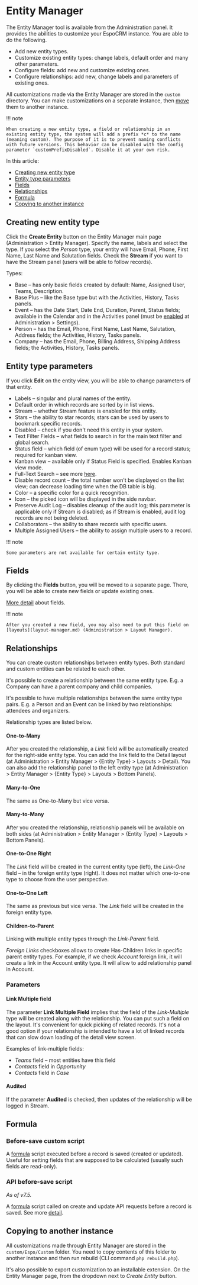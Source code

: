 # Entity Manager

The Entity Manager tool is available from the Administration panel. It provides the abilities to customize your EspoCRM instance. You are able to do the following.

* Add new entity types.
* Customize existing entity types: change labels, default order and many other parameters.
* Configure fields: add new and customize existing ones.
* Configure relationships: add new, change labels and parameters of existing ones.

All customizations made via the Entity Manager are stored in the `custom` directory. You can make customizations on a separate instance, then [move](#copying-to-another-instance) them to another instance.

!!! note

    When creating a new entity type, a field or relationship in an existing entity type, the system will add a prefix *c* to the name (meaning custom). The purpose of it is to prevent naming conflicts with future versions. This behavior can be disabled with the config parameter `customPrefixDisabled`. Disable it at your own risk.

In this article:

* [Creating new entity type](#creating-new-entity-type)
* [Entity type parameters](#entity-type-parameters)
* [Fields](#fields)
* [Relationships](#relationships)
* [Formula](#formula)
* [Copying to another instance](#copying-to-another-instance)

## Creating new entity type

Click the **Create Entity** button on the Entity Manager main page (Administration > Entity Manager). Specify the name, labels and select the type. If you select the *Person* type, your entity will have Email, Phone, First Name, Last Name and Salutation fields. Check the **Stream** if you want to have the Stream panel (users will be able to follow records).

Types:

* Base – has only basic fields created by default: Name, Assigned User, Teams, Description.
* Base Plus – like the Base type but with the Activities, History, Tasks panels.
* Event – has the Date Start, Date End, Duration, Parent, Status fields; available in the Calendar and in the Activities panel (must be [enabled](../user-guide/activities-and-calendar.md#custom-entities-on-calendar) at Administration > Settings).
* Person – has the Email, Phone, First Name, Last Name, Salutation, Address fields; the Activities, History, Tasks panels.
* Company – has the Email, Phone, Billing Address, Shipping Address fields; the Activities, History, Tasks panels.

## Entity type parameters

If you click **Edit** on the entity view, you will be able to change parameters of that entity.

* Labels – singular and plural names of the entity.
* Default order in which records are sorted by in list views.
* Stream – whether Stream feature is enabled for this entity.
* Stars – the ability to star records; stars can be used by users to bookmark specific records.
* Disabled – check if you don't need this entity in your system.
* Text Filter Fields – what fields to search in for the main text filter and global search.
* Status field – which field (of enum type) will be used for a record status; required for kanban view.
* Kanban view – available only if Status Field is specified. Enables Kanban view mode.
* Full-Text Search – see more [here](../user-guide/text-search.md#full-text-search).
* Disable record count – the total number won't be displayed on the list view; can decrease loading time when the DB table is big.
* Color – a specific color for a quick recognition.
* Icon – the picked icon will be displayed in the side navbar.
* Preserve Audit Log – disables cleanup of the audit log; this parameter is applicable only if Stream is disabled; as if Stream is enabled, audit log records are not being deleted.
* Collaborators – the ability to share records with specific users.
* Multiple Assigned Users – the ability to assign multiple users to a record.

!!! note

    Some parameters are not available for certain entity type.

## Fields

By clicking the **Fields** button, you will be moved to a separate page. There, you will be able to create new fields or update existing ones.

[More detail](fields.md) about fields.

!!! note

    After you created a new field, you may also need to put this field on [layouts](layout-manager.md) (Administration > Layout Manager).

## Relationships

You can create custom relationships between entity types. Both standard and custom entities can be related to each other.

It's possible to create a relationship between the same entity type. E.g. a Company can have a parent company and child companies.

It's possible to have multiple relationships between the same entity type pairs. E.g. a Person and an Event can be linked by two relationships: attendees and organizers.

Relationship types are listed below.

#### One-to-Many

After you created the relationship, a *Link* field will be automatically created for the right-side entity type. You can add the link field to the Detail layout (at Administration > Entity Manager > {Entity Type} > Layouts > Detail). You can also add the relationship panel to the left entity type (at Administration > Entity Manager > {Entity Type} > Layouts > Bottom Panels).

#### Many-to-One

The same as One-to-Many but vice versa.

#### Many-to-Many

After you created the relationship, relationship panels will be available on both sides (at Administration > Entity Manager > {Entity Type} > Layouts > Bottom Panels).

#### One-to-One Right

The *Link* field will be created in the current entity type (left), the *Link-One* field – in the foreign entity type (right). It does not matter which one-to-one type to choose from the user perspective.

#### One-to-One Left

The same as previous but vice versa. The *Link* field will be created in the foreign entity type.

#### Children-to-Parent

Linking with multiple entity types through the *Link-Parent* field.

*Foreign Links* checkboxes allows to create Has-Children links in specific parent entity types. For example, if we check *Account* foreign link, it will create a link in the Account entity type. It will allow to add relationship panel in Account.

### Parameters

#### Link Multiple field

The parameter **Link Multiple Field** implies that the field of the *Link-Multiple* type will be created along with the relationship. You can put such a field on the layout. It's convenient for quick picking of related records. It's not a good option if your relationship is intended to have a lot of linked records that can slow down loading of the detail view screen.

Examples of link-multiple fields:

* *Teams* field – most entities have this field
* *Contacts* field in *Opportunity*
* *Contacts* field in *Case*

#### Audited

If the parameter **Audited** is checked, then updates of the relationship will be logged in Stream.

## Formula

### Before-save custom script

A [formula](formula.md) script executed before a record is saved (created or updated). Useful for setting fields that are supposed to be calculated (usually such fields are read-only).

### API before-save script

*As of v7.5.*

A [formula](formula.md) script called on create and update API requests before a record is saved. See more [detail](api-before-save-script.md).

## Copying to another instance

All customizations made through Entity Manager are stored in the `custom/Espo/Custom` folder. You need to copy contents of this folder to another instance and then run rebuild (CLI command `php rebuild.php`).

It's also possible to export customization to an installable extension. On the Entity Manager page, from the dropdown next to *Create Entity* button.
